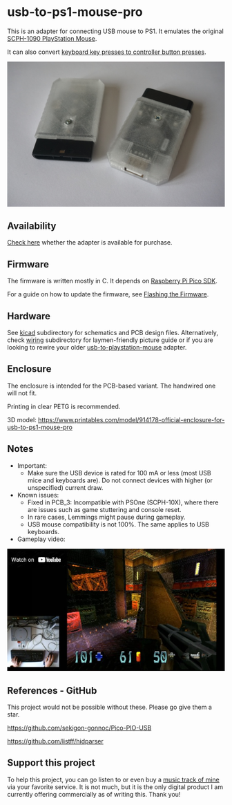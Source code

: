 # usb-to-ps1-mouse-pro

This is an adapter for connecting USB mouse to PS1. It emulates the original [SCPH-1090 PlayStation Mouse](https://en.wikipedia.org/wiki/PlayStation_Mouse).

It can also convert [keyboard key presses to controller button presses](https://franticware.github.io/usb-to-ps1-mouse-pro/keyboard.html).

![PlayStation with USB mouse connected](media/usb-to-ps1-mouse-pro.jpg)

## Availability

[Check here](https://www.franticware.com/usb-to-ps1-mouse-pro-availability) whether the adapter is available for purchase.

## Firmware

The firmware is written mostly in C. It depends on [Raspberry Pi Pico SDK](https://github.com/raspberrypi/pico-sdk).

For a guide on how to update the firmware, see [Flashing the Firmware](https://franticware.github.io/usb-to-ps1-mouse-pro/flashing.html).

## Hardware

See [kicad](kicad) subdirectory for schematics and PCB design files. Alternatively, check [wiring](wiring) subdirectory for laymen-friendly picture guide or if you are looking to rewire your older [usb-to-playstation-mouse](https://github.com/Franticware/usb-to-playstation-mouse) adapter.

## Enclosure

The enclosure is intended for the PCB-based variant. The handwired one will not fit.

Printing in clear PETG is recommended.

3D model: https://www.printables.com/model/914178-official-enclosure-for-usb-to-ps1-mouse-pro

## Notes

* Important:
  * Make sure the USB device is rated for 100 mA or less (most USB mice and keyboards are). Do not connect devices with higher (or unspecified) current draw.
* Known issues:
  * Fixed in PCB_3: Incompatible with PSOne (SCPH-10X), where there are issues such as game stuttering and console reset.
  * In rare cases, Lemmings might pause during gameplay.
  * USB mouse compatibility is not 100%. The same applies to USB keyboards.
* Gameplay video:

[![Quake II gameplay youtube video](media/q2-gameplay-yt.jpg)](https://youtu.be/i6l8ecVfj7o)

## References - GitHub

This project would not be possible without these. Please go give them a star.

https://github.com/sekigon-gonnoc/Pico-PIO-USB

https://github.com/listff/hidparser

## Support this project

To help this project, you can go listen to or even buy a [music track of mine](https://share.amuse.io/track/vojtech-salajka-color-graphics-pinball-original-game-soundtrack) via your favorite service. It is not much, but it is the only digital product I am currently offering commercially as of writing this. Thank you!
